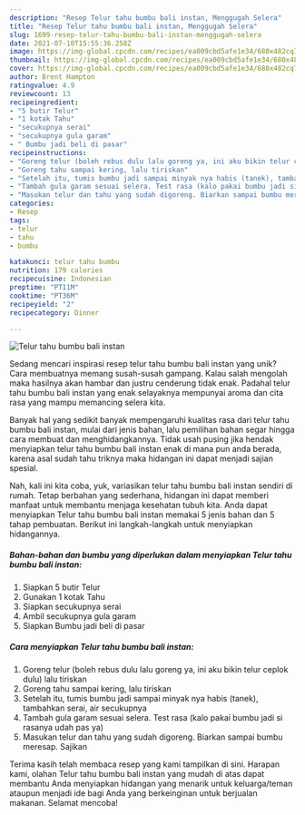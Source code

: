 ```yaml
---
description: "Resep Telur tahu bumbu bali instan, Menggugah Selera"
title: "Resep Telur tahu bumbu bali instan, Menggugah Selera"
slug: 1699-resep-telur-tahu-bumbu-bali-instan-menggugah-selera
date: 2021-07-10T15:55:36.258Z
image: https://img-global.cpcdn.com/recipes/ea009cbd5afe1e34/680x482cq70/telur-tahu-bumbu-bali-instan-foto-resep-utama.jpg
thumbnail: https://img-global.cpcdn.com/recipes/ea009cbd5afe1e34/680x482cq70/telur-tahu-bumbu-bali-instan-foto-resep-utama.jpg
cover: https://img-global.cpcdn.com/recipes/ea009cbd5afe1e34/680x482cq70/telur-tahu-bumbu-bali-instan-foto-resep-utama.jpg
author: Brent Hampton
ratingvalue: 4.9
reviewcount: 13
recipeingredient:
- "5 butir Telur"
- "1 kotak Tahu"
- "secukupnya serai"
- "secukupnya gula garam"
- " Bumbu jadi beli di pasar"
recipeinstructions:
- "Goreng telur (boleh rebus dulu lalu goreng ya, ini aku bikin telur ceplok dulu) lalu tiriskan"
- "Goreng tahu sampai kering, lalu tiriskan"
- "Setelah itu, tumis bumbu jadi sampai minyak nya habis (tanek), tambahkan serai, air secukupnya"
- "Tambah gula garam sesuai selera. Test rasa (kalo pakai bumbu jadi si rasanya udah pas ya)"
- "Masukan telur dan tahu yang sudah digoreng. Biarkan sampai bumbu meresap. Sajikan"
categories:
- Resep
tags:
- telur
- tahu
- bumbu

katakunci: telur tahu bumbu 
nutrition: 179 calories
recipecuisine: Indonesian
preptime: "PT11M"
cooktime: "PT36M"
recipeyield: "2"
recipecategory: Dinner

---
```



![Telur tahu bumbu bali instan](https://img-global.cpcdn.com/recipes/ea009cbd5afe1e34/680x482cq70/telur-tahu-bumbu-bali-instan-foto-resep-utama.jpg)

Sedang mencari inspirasi resep telur tahu bumbu bali instan yang unik? Cara membuatnya memang susah-susah gampang. Kalau salah mengolah maka hasilnya akan hambar dan justru cenderung tidak enak. Padahal telur tahu bumbu bali instan yang enak selayaknya mempunyai aroma dan cita rasa yang mampu memancing selera kita.



Banyak hal yang sedikit banyak mempengaruhi kualitas rasa dari telur tahu bumbu bali instan, mulai dari jenis bahan, lalu pemilihan bahan segar hingga cara membuat dan menghidangkannya. Tidak usah pusing jika hendak menyiapkan telur tahu bumbu bali instan enak di mana pun anda berada, karena asal sudah tahu triknya maka hidangan ini dapat menjadi sajian spesial.


Nah, kali ini kita coba, yuk, variasikan telur tahu bumbu bali instan sendiri di rumah. Tetap berbahan yang sederhana, hidangan ini dapat memberi manfaat untuk membantu menjaga kesehatan tubuh kita. Anda dapat menyiapkan Telur tahu bumbu bali instan memakai 5 jenis bahan dan 5 tahap pembuatan. Berikut ini langkah-langkah untuk menyiapkan hidangannya.

<!--inarticleads1-->

##### Bahan-bahan dan bumbu yang diperlukan dalam menyiapkan Telur tahu bumbu bali instan:

1. Siapkan 5 butir Telur
1. Gunakan 1 kotak Tahu
1. Siapkan secukupnya serai
1. Ambil secukupnya gula garam
1. Siapkan  Bumbu jadi beli di pasar




<!--inarticleads2-->

##### Cara menyiapkan Telur tahu bumbu bali instan:

1. Goreng telur (boleh rebus dulu lalu goreng ya, ini aku bikin telur ceplok dulu) lalu tiriskan
1. Goreng tahu sampai kering, lalu tiriskan
1. Setelah itu, tumis bumbu jadi sampai minyak nya habis (tanek), tambahkan serai, air secukupnya
1. Tambah gula garam sesuai selera. Test rasa (kalo pakai bumbu jadi si rasanya udah pas ya)
1. Masukan telur dan tahu yang sudah digoreng. Biarkan sampai bumbu meresap. Sajikan




Terima kasih telah membaca resep yang kami tampilkan di sini. Harapan kami, olahan Telur tahu bumbu bali instan yang mudah di atas dapat membantu Anda menyiapkan hidangan yang menarik untuk keluarga/teman ataupun menjadi ide bagi Anda yang berkeinginan untuk berjualan makanan. Selamat mencoba!
